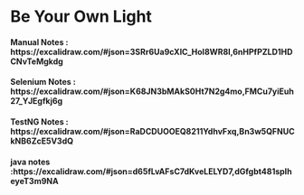 <h1>Be Your Own Light</h1>

<h4>Manual Notes : https://excalidraw.com/#json=3SRr6Ua9cXIC_Hol8WR8I,6nHPfPZLD1HDCNvTeMgkdg</h4>
<h4>Selenium Notes : https://excalidraw.com/#json=K68JN3bMAkS0Ht7N2g4mo,FMCu7yiEuh27_YJEgfkj6g</h4>
<h4>TestNG Notes : https://excalidraw.com/#json=RaDCDUOOEQ8211YdhvFxq,Bn3w5QFNUCkNB6ZcE5V3dQ</h4>
<h4> java notes :https://excalidraw.com/#json=d65fLvAFsC7dKveLELYD7,dGfgbt481spIheyeT3m9NA</h4>
